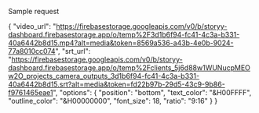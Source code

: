 Sample request

{
    "video_url": "https://firebasestorage.googleapis.com/v0/b/storyy-dashboard.firebasestorage.app/o/temp%2F3d1b6f94-fc41-4c3a-b331-40a6442b8d15.mp4?alt=media&token=8569a536-a43b-4e0b-9024-77a8010cc074",
    "srt_url": "https://firebasestorage.googleapis.com/v0/b/storyy-dashboard.firebasestorage.app/o/temp%2Fclients_5j6d88w1WUNucpMEOw2O_projects_camera_outputs_3d1b6f94-fc41-4c3a-b331-40a6442b8d15.srt?alt=media&token=fd22b97b-29d5-43c9-9b86-f9761465eae1",
    "options": {
        "position": "bottom",
        "text_color": "&H00FFFF",  
        "outline_color": "&H00000000",
        "font_size": 18,
        "ratio": "9:16"
    }
}
